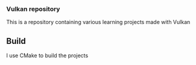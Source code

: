 ### Vulkan repository

This is a repository containing various learning projects made with Vulkan

## Build

I use CMake to build the projects